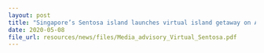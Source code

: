 ```yaml
---
layout: post
title: "Singapore’s Sentosa island launches virtual island getaway on Animal Crossing"
date: 2020-05-08
file_url: resources/news/files/Media_advisory_Virtual_Sentosa.pdf
---
```

